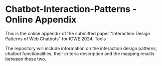 # Chatbot-Interaction-Patterns - Online Appendix

This is the online appendix of the submitted paper "Interaction Design Patterns of Web Chatbots" for ICWE 2024.
Tools

The repository will include information on the interaction design patterns, chatbot functionalities, their criteria description and the mapping results between these two.
